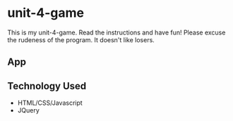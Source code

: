 # unit-4-game

This is my unit-4-game. Read the instructions and have fun! Please excuse the rudeness of the program. It doesn't like losers.

App
-----


Technology Used
-----
- HTML/CSS/Javascript
- JQuery
